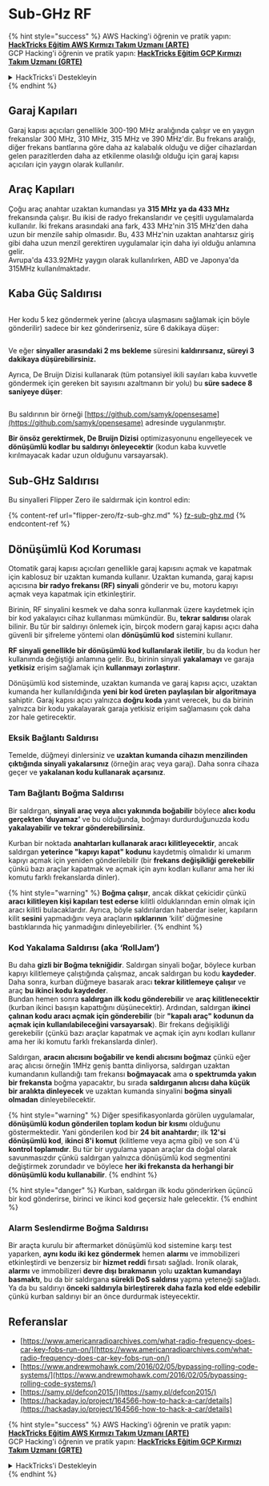 # Sub-GHz RF

{% hint style="success" %}
AWS Hacking'i öğrenin ve pratik yapın:<img src="/.gitbook/assets/arte.png" alt="" data-size="line">[**HackTricks Eğitim AWS Kırmızı Takım Uzmanı (ARTE)**](https://training.hacktricks.xyz/courses/arte)<img src="/.gitbook/assets/arte.png" alt="" data-size="line">\
GCP Hacking'i öğrenin ve pratik yapın: <img src="/.gitbook/assets/grte.png" alt="" data-size="line">[**HackTricks Eğitim GCP Kırmızı Takım Uzmanı (GRTE)**<img src="/.gitbook/assets/grte.png" alt="" data-size="line">](https://training.hacktricks.xyz/courses/grte)

<details>

<summary>HackTricks'i Destekleyin</summary>

* [**abonelik planlarını**](https://github.com/sponsors/carlospolop) kontrol edin!
* **💬 [**Discord grubuna**](https://discord.gg/hRep4RUj7f) veya [**telegram grubuna**](https://t.me/peass) katılın ya da **Twitter'da** 🐦 [**@hacktricks\_live**](https://twitter.com/hacktricks\_live)**'ı takip edin.**
* **Hacking ipuçlarını paylaşmak için** [**HackTricks**](https://github.com/carlospolop/hacktricks) ve [**HackTricks Cloud**](https://github.com/carlospolop/hacktricks-cloud) github reposuna PR gönderin.

</details>
{% endhint %}

## Garaj Kapıları

Garaj kapısı açıcıları genellikle 300-190 MHz aralığında çalışır ve en yaygın frekanslar 300 MHz, 310 MHz, 315 MHz ve 390 MHz'dir. Bu frekans aralığı, diğer frekans bantlarına göre daha az kalabalık olduğu ve diğer cihazlardan gelen parazitlerden daha az etkilenme olasılığı olduğu için garaj kapısı açıcıları için yaygın olarak kullanılır.

## Araç Kapıları

Çoğu araç anahtar uzaktan kumandası ya **315 MHz ya da 433 MHz** frekansında çalışır. Bu ikisi de radyo frekanslarıdır ve çeşitli uygulamalarda kullanılır. İki frekans arasındaki ana fark, 433 MHz'nin 315 MHz'den daha uzun bir menzile sahip olmasıdır. Bu, 433 MHz'nin uzaktan anahtarsız giriş gibi daha uzun menzil gerektiren uygulamalar için daha iyi olduğu anlamına gelir.\
Avrupa'da 433.92MHz yaygın olarak kullanılırken, ABD ve Japonya'da 315MHz kullanılmaktadır.

## **Kaba Güç Saldırısı**

<figure><img src="../../.gitbook/assets/image (1084).png" alt=""><figcaption></figcaption></figure>

Her kodu 5 kez göndermek yerine (alıcıya ulaşmasını sağlamak için böyle gönderilir) sadece bir kez gönderirseniz, süre 6 dakikaya düşer:

<figure><img src="../../.gitbook/assets/image (622).png" alt=""><figcaption></figcaption></figure>

Ve eğer **sinyaller arasındaki 2 ms bekleme** süresini **kaldırırsanız, süreyi 3 dakikaya düşürebilirsiniz.**

Ayrıca, De Bruijn Dizisi kullanarak (tüm potansiyel ikili sayıları kaba kuvvetle göndermek için gereken bit sayısını azaltmanın bir yolu) bu **süre sadece 8 saniyeye düşer**:

<figure><img src="../../.gitbook/assets/image (583).png" alt=""><figcaption></figcaption></figure>

Bu saldırının bir örneği [https://github.com/samyk/opensesame](https://github.com/samyk/opensesame) adresinde uygulanmıştır.

**Bir önsöz gerektirmek, De Bruijn Dizisi** optimizasyonunu engelleyecek ve **dönüşümlü kodlar bu saldırıyı önleyecektir** (kodun kaba kuvvetle kırılmayacak kadar uzun olduğunu varsayarsak).

## Sub-GHz Saldırısı

Bu sinyalleri Flipper Zero ile saldırmak için kontrol edin:

{% content-ref url="flipper-zero/fz-sub-ghz.md" %}
[fz-sub-ghz.md](flipper-zero/fz-sub-ghz.md)
{% endcontent-ref %}

## Dönüşümlü Kod Koruması

Otomatik garaj kapısı açıcıları genellikle garaj kapısını açmak ve kapatmak için kablosuz bir uzaktan kumanda kullanır. Uzaktan kumanda, garaj kapısı açıcısına **bir radyo frekansı (RF) sinyali** gönderir ve bu, motoru kapıyı açmak veya kapatmak için etkinleştirir.

Birinin, RF sinyalini kesmek ve daha sonra kullanmak üzere kaydetmek için bir kod yakalayıcı cihaz kullanması mümkündür. Bu, **tekrar saldırısı** olarak bilinir. Bu tür bir saldırıyı önlemek için, birçok modern garaj kapısı açıcı daha güvenli bir şifreleme yöntemi olan **dönüşümlü kod** sistemini kullanır.

**RF sinyali genellikle bir dönüşümlü kod kullanılarak iletilir**, bu da kodun her kullanımda değiştiği anlamına gelir. Bu, birinin sinyali **yakalamayı** ve garaja **yetkisiz** erişim sağlamak için **kullanmayı** **zorlaştırır**.

Dönüşümlü kod sisteminde, uzaktan kumanda ve garaj kapısı açıcı, uzaktan kumanda her kullanıldığında **yeni bir kod üreten** **paylaşılan bir algoritmaya** sahiptir. Garaj kapısı açıcı yalnızca **doğru koda** yanıt verecek, bu da birinin yalnızca bir kodu yakalayarak garaja yetkisiz erişim sağlamasını çok daha zor hale getirecektir.

### **Eksik Bağlantı Saldırısı**

Temelde, düğmeyi dinlersiniz ve **uzaktan kumanda cihazın menzilinden çıktığında sinyali yakalarsınız** (örneğin araç veya garaj). Daha sonra cihaza geçer ve **yakalanan kodu kullanarak açarsınız**.

### Tam Bağlantı Boğma Saldırısı

Bir saldırgan, **sinyali araç veya alıcı yakınında boğabilir** böylece **alıcı kodu gerçekten ‘duyamaz’** ve bu olduğunda, boğmayı durdurduğunuzda kodu **yakalayabilir ve tekrar gönderebilirsiniz**.

Kurban bir noktada **anahtarları kullanarak aracı kilitleyecektir**, ancak saldırgan **yeterince "kapıyı kapat" kodunu** kaydetmiş olmalıdır ki umarım kapıyı açmak için yeniden gönderilebilir (bir **frekans değişikliği gerekebilir** çünkü bazı araçlar kapatmak ve açmak için aynı kodları kullanır ama her iki komutu farklı frekanslarda dinler).

{% hint style="warning" %}
**Boğma çalışır**, ancak dikkat çekicidir çünkü **aracı kilitleyen kişi kapıları test ederse** kilitli olduklarından emin olmak için aracı kilitli bulacaklardır. Ayrıca, böyle saldırılardan haberdar iseler, kapıların kilit **sesini** yapmadığını veya araçların **ışıklarının** ‘kilit’ düğmesine bastıklarında hiç yanmadığını dinleyebilirler.
{% endhint %}

### **Kod Yakalama Saldırısı (aka ‘RollJam’)**

Bu daha **gizli bir Boğma tekniğidir**. Saldırgan sinyali boğar, böylece kurban kapıyı kilitlemeye çalıştığında çalışmaz, ancak saldırgan bu kodu **kaydeder**. Daha sonra, kurban düğmeye basarak aracı **tekrar kilitlemeye çalışır** ve araç **bu ikinci kodu kaydeder**.\
Bundan hemen sonra **saldırgan ilk kodu gönderebilir** ve **araç kilitlenecektir** (kurban ikinci basışın kapattığını düşünecektir). Ardından, saldırgan **ikinci çalınan kodu aracı açmak için gönderebilir** (bir **"kapalı araç" kodunun da açmak için kullanılabileceğini varsayarsak**). Bir frekans değişikliği gerekebilir (çünkü bazı araçlar kapatmak ve açmak için aynı kodları kullanır ama her iki komutu farklı frekanslarda dinler).

Saldırgan, **aracın alıcısını boğabilir ve kendi alıcısını boğmaz** çünkü eğer araç alıcısı örneğin 1MHz geniş bantta dinliyorsa, saldırgan uzaktan kumandanın kullandığı tam frekansı **boğmayacak** ama **o spektrumda yakın bir frekansta** boğma yapacaktır, bu sırada **saldırganın alıcısı daha küçük bir aralıkta dinleyecek** ve uzaktan kumanda sinyalini **boğma sinyali olmadan** dinleyebilecektir.

{% hint style="warning" %}
Diğer spesifikasyonlarda görülen uygulamalar, **dönüşümlü kodun gönderilen toplam kodun bir kısmı** olduğunu göstermektedir. Yani gönderilen kod bir **24 bit anahtardır**; ilk **12'si dönüşümlü kod**, **ikinci 8'i komut** (kilitleme veya açma gibi) ve son 4'ü **kontrol toplamıdır**. Bu tür bir uygulama yapan araçlar da doğal olarak savunmasızdır çünkü saldırgan yalnızca dönüşümlü kod segmentini değiştirmek zorundadır ve böylece **her iki frekansta da herhangi bir dönüşümlü kodu kullanabilir**.
{% endhint %}

{% hint style="danger" %}
Kurban, saldırgan ilk kodu gönderirken üçüncü bir kod gönderirse, birinci ve ikinci kod geçersiz hale gelecektir.
{% endhint %}

### Alarm Seslendirme Boğma Saldırısı

Bir araçta kurulu bir aftermarket dönüşümlü kod sistemine karşı test yaparken, **aynı kodu iki kez göndermek** hemen **alarmı** ve immobilizeri etkinleştirdi ve benzersiz bir **hizmet reddi** fırsatı sağladı. Ironik olarak, **alarmı** ve immobilizeri **devre dışı bırakmanın** yolu **uzaktan kumandayı** **basmaktı**, bu da bir saldırgana **sürekli DoS saldırısı** yapma yeteneği sağladı. Ya da bu saldırıyı **önceki saldırıyla birleştirerek daha fazla kod elde edebilir** çünkü kurban saldırıyı bir an önce durdurmak isteyecektir.

## Referanslar

* [https://www.americanradioarchives.com/what-radio-frequency-does-car-key-fobs-run-on/](https://www.americanradioarchives.com/what-radio-frequency-does-car-key-fobs-run-on/)
* [https://www.andrewmohawk.com/2016/02/05/bypassing-rolling-code-systems/](https://www.andrewmohawk.com/2016/02/05/bypassing-rolling-code-systems/)
* [https://samy.pl/defcon2015/](https://samy.pl/defcon2015/)
* [https://hackaday.io/project/164566-how-to-hack-a-car/details](https://hackaday.io/project/164566-how-to-hack-a-car/details)

{% hint style="success" %}
AWS Hacking'i öğrenin ve pratik yapın:<img src="/.gitbook/assets/arte.png" alt="" data-size="line">[**HackTricks Eğitim AWS Kırmızı Takım Uzmanı (ARTE)**](https://training.hacktricks.xyz/courses/arte)<img src="/.gitbook/assets/arte.png" alt="" data-size="line">\
GCP Hacking'i öğrenin ve pratik yapın: <img src="/.gitbook/assets/grte.png" alt="" data-size="line">[**HackTricks Eğitim GCP Kırmızı Takım Uzmanı (GRTE)**<img src="/.gitbook/assets/grte.png" alt="" data-size="line">](https://training.hacktricks.xyz/courses/grte)

<details>

<summary>HackTricks'i Destekleyin</summary>

* [**abonelik planlarını**](https://github.com/sponsors/carlospolop) kontrol edin!
* **💬 [**Discord grubuna**](https://discord.gg/hRep4RUj7f) veya [**telegram grubuna**](https://t.me/peass) katılın ya da **Twitter'da** 🐦 [**@hacktricks\_live**](https://twitter.com/hacktricks\_live)**'ı takip edin.**
* **Hacking ipuçlarını paylaşmak için** [**HackTricks**](https://github.com/carlospolop/hacktricks) ve [**HackTricks Cloud**](https://github.com/carlospolop/hacktricks-cloud) github reposuna PR gönderin.

</details>
{% endhint %}
